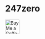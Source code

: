 # 247zero
<a href='https://ko-fi.com/247printing' target='_blank'><img height='46' style='border:0px;height:46px;' src='[https://az743702.vo.msecnd.net/cdn/kofi3.png?v=0](https://storage.ko-fi.com/cdn/brandasset/kofi_s_tag_white.png?)' border='0' alt='Buy Me a Coffee at ko-fi.com' /></a> 
